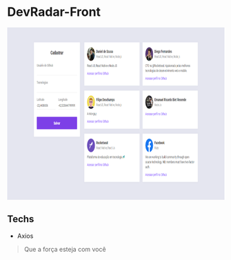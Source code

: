 # DevRadar-Front

<img src="https://github.com/Daniels887/DevRadar-Front/blob/master/Telas/Main.PNG" alt="Main" width="865" height="400" />

## Techs
- Axios

> Que a força esteja com você
